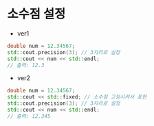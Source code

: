 # 소수점 설정

- ver1
```c++
double num = 12.34567;
std::cout.precision(3); // 3자리로 설정
std::cout << num << std::endl; 
// 출력: 12.3
```

- ver2
```c++
double num = 12.34567;
std::cout << std::fixed; // 소수점 고정시켜서 표현
std::cout.precision(3); // 3자리로 설정
std::cout << num << std::endl; 
// 출력: 12.345
```